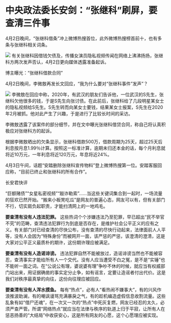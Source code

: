 # 中央政法委长安剑：“张继科”刷屏，要查清三件事

4月2日晚间，“张继科借条”冲上微博热搜首位，此外微博热搜榜首前十，也有多条与张继科相关词条。

![](https://inews.gtimg.com/newsapp_bt/0/15769898265/1000)
有关张继科因借钱欠债及，传播女演员隐私视频传闻在网络上沸沸扬扬，张继科方两次发声否认，4月2日更向媒体透露准备起诉。

博主曝光：“张继科借款合同”

4月2日晚间，李微敖再发长文回应，“我为什么要对“张继科事件”发声”？

![](https://inews.gtimg.com/newsapp_bt/0/15769848974/1000)
李微敖在回应中称，2020年，有武汉的朋友们告诉他，一位武汉的S先生，张继科欠他很多的钱，于是S先生向张讨债。在此前后，张继科给了几段明星某女士的隐私视频给S先生。S先生转而向某女士要钱，结果某女士报案，S先生在2020年2月被抓。他对此产生了兴趣，于是进行了比较长时间的采访。

李微敖透露了该案件的部分细节，并在文中曝光张继科借贷合同，称自己将认真积极应对张继科方的起诉。

根据李微敖晒出的欠条显示，张继科借款500万，借款周期为25天，超过25天后利息按月息1.99％计算。按照这一标准计算，逾期未归还本金的话，每个月利息就将近10万元，一年利息将近120万元，年息将近24%。

4月3日午间，话题“安踏删除张继科宣传物料”登上微博热搜第一位。安踏客服回应称，“目前已终止和张继科的所有合作”。

长安君快评

“巨额赌债”“女星私密视频”“敲诈勒索”……当这些关键词集合到一起时，一场流量的狂欢已然开始。“搬来小板凳吃瓜”是网友的普遍心态，网友可以有，但有关部门不行，切实肩负起职责，才能扫清网上的一地鸡毛。

**要查清有没有人违法犯罪。**
这些热词个个涉嫌违法乃至犯罪，早已超出“民不举官不究”的范畴，查清违法犯罪行为到底是否存在，是维护社会公平正义的应有之义。有关部门对已经查清的尽快公布，没有查清的尽快行动起来，法律面前人人平等，没有人会因为“特殊身份”而被网开一面，该严惩的严惩，该澄清的澄清，这是大家对公平正义最质朴的期许，这份期许理应被满足。

**要查清有没有人造谣诽谤。**
违法犯罪自然不能被放过，造谣诽谤当然也不能被容忍，查清事实才能给所有人一个交代。没有人应当遭受不白之冤，是不是“实锤”也不能听一面之词。在“公说公有理，婆说婆有理”争吵不休的时候，就应当有权威部门站出来，用证据确凿的事实定分止争，如有谣言，定要让造谣者付出代价。这是我们对秩序最真挚的向往，这份向往理应被回应。

**要查清有没有人浑水摸鱼。**
每有“热点”，必有人“看热闹不嫌事大”，有的兴风作浪推波助澜，有的嘲讽谩骂充满暴戾之气，有的趁机编造虚假信息收割流量。这些乱象有如“借尸还魂”，在一次又一次的“热点”中死灰复燃，网友已经忍的太久，必须严查严管。所谓“网络热点”就应当在法律与秩序的轨道上归于平寂，让所有人在惩恶扬善的“大结局”中收获安心，这是所有网友的心愿，这个心愿理应被实现。

